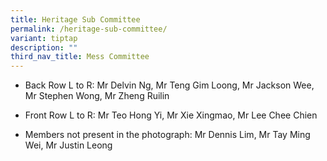 ```yaml
---
title: Heritage Sub Committee
permalink: /heritage-sub-committee/
variant: tiptap
description: ""
third_nav_title: Mess Committee
---
```

<p></p>
<ul data-tight="true" class="tight">
<li>
<p>Back Row L to R: Mr Delvin Ng, Mr Teng Gim Loong, Mr Jackson Wee, Mr Stephen
Wong, Mr Zheng Ruilin</p>
</li>
<li>
<p>Front Row L to R: Mr Teo Hong Yi, Mr Xie Xingmao, Mr Lee Chee Chien</p>
</li>
<li>
<p>Members not present in the photograph: Mr Dennis Lim, Mr Tay Ming Wei,
Mr Justin Leong</p>
</li>
</ul>
<p></p>